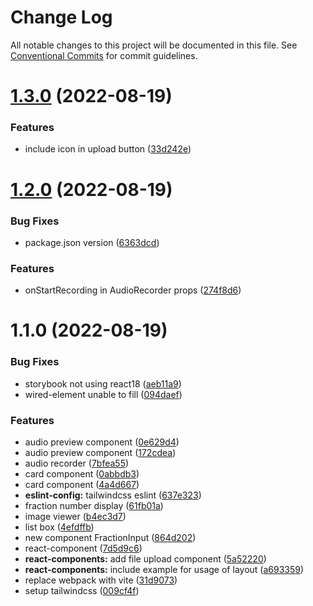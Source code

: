 # Change Log

All notable changes to this project will be documented in this file.
See [Conventional Commits](https://conventionalcommits.org) for commit guidelines.

# [1.3.0](https://github.com/davidNHK/busybox/compare/@busybox/react-components@1.2.0...@busybox/react-components@1.3.0) (2022-08-19)


### Features

* include icon in upload button ([33d242e](https://github.com/davidNHK/busybox/commit/33d242e96b616f2a50ea6fef247c5932b6cf16a5))





# [1.2.0](https://github.com/davidNHK/busybox/compare/@busybox/react-components@1.1.0...@busybox/react-components@1.2.0) (2022-08-19)


### Bug Fixes

* package.json version ([6363dcd](https://github.com/davidNHK/busybox/commit/6363dcdae74c8c98691cb58987eeeda9d526e277))


### Features

* onStartRecording in AudioRecorder props ([274f8d6](https://github.com/davidNHK/busybox/commit/274f8d662ba77db8206e7b0bde8c8ae774e2268e))





# 1.1.0 (2022-08-19)


### Bug Fixes

* storybook not using react18 ([aeb11a9](https://github.com/davidNHK/busybox/commit/aeb11a921ea5216548f09a37b29e36d692b1c036))
* wired-element unable to fill ([094daef](https://github.com/davidNHK/busybox/commit/094daef85f955959af90edd4b41f79fbd4b33bcf))


### Features

* audio preview component ([0e629d4](https://github.com/davidNHK/busybox/commit/0e629d417a17c6d136dceb684dac97ed38c06e9e))
* audio preview component ([172cdea](https://github.com/davidNHK/busybox/commit/172cdeaddb00ebce691f06778992292e923ec4eb))
* audio recorder ([7bfea55](https://github.com/davidNHK/busybox/commit/7bfea5549d2d7794f0c4d47fa264d5e7c750fcb3))
* card component ([0abbdb3](https://github.com/davidNHK/busybox/commit/0abbdb3b7a95ac4b645252e814a39efa4f292723))
* card component ([4a4d667](https://github.com/davidNHK/busybox/commit/4a4d667d5b395e7367ce5096ba48d140bb8577e7))
* **eslint-config:** tailwindcss eslint ([637e323](https://github.com/davidNHK/busybox/commit/637e32369f8b406389fc23ab69760c78282f47da))
* fraction number display ([61fb01a](https://github.com/davidNHK/busybox/commit/61fb01a124a23bbeaae1fdb46698f83c1f2c294c))
* image viewer ([b4ec3d7](https://github.com/davidNHK/busybox/commit/b4ec3d73ea5a9534e310e283df0d54edf430f691))
* list box ([4efdffb](https://github.com/davidNHK/busybox/commit/4efdffb9838d0ca72eedfb20a151ab3294ad1cef))
* new component FractionInput ([864d202](https://github.com/davidNHK/busybox/commit/864d20248e2795c5a20a9e51198141ea1e26f501))
* react-component ([7d5d9c6](https://github.com/davidNHK/busybox/commit/7d5d9c632094497e49255ef28568ba58a566a058))
* **react-components:** add file upload component ([5a52220](https://github.com/davidNHK/busybox/commit/5a52220e89227c6bb7f25d71f37528b47059003d))
* **react-components:** include example for usage of layout ([a693359](https://github.com/davidNHK/busybox/commit/a69335975e66c2ce6689c81e574195c6e723b66c))
* replace webpack with vite ([31d9073](https://github.com/davidNHK/busybox/commit/31d9073a35ed35d0f189e16d07105b049ea66170))
* setup tailwindcss ([009cf4f](https://github.com/davidNHK/busybox/commit/009cf4f787dd4a4acdad13ce99e800aaaff8ff9a))
